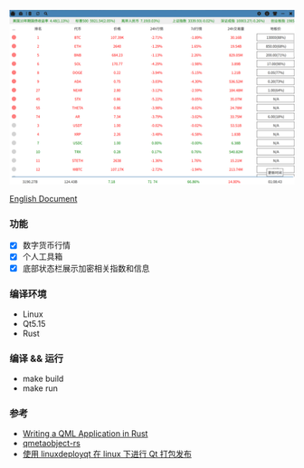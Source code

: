 ![cryptoinfo](./screenshot/cryptoinfo.png)

[English Document](./README.md)

### 功能
- [x] 数字货币行情
- [x] 个人工具箱
- [x] 底部状态栏展示加密相关指数和信息

### 编译环境
- Linux
- Qt5.15
- Rust

### 编译 && 运行
- make build
- make run

### 参考
- [Writing a QML Application in Rust](https://dev.to/ayush1325/writing-a-qml-application-in-rust-part-1-3pgi)
- [qmetaobject-rs](https://github.com/woboq/qmetaobject-rs)
- [使用 linuxdeployqt 在 linux 下进行 Qt 打包发布](https://blog.csdn.net/zyhse/article/details/106381937)
